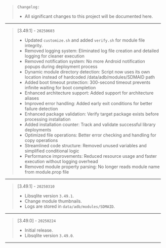 > `Changelog:`
> - All significant changes to this project will be documented here.
---

> [3.49.1] - `20250603`
>
> - Updated `customize.sh` and added `verify.sh` for module file integrity.
> - Removed logging system: Eliminated log file creation and detailed logging for cleaner execution
> - Removed notification system: No more Android notification popups during deployment process
> - Dynamic module directory detection: Script now uses its own location instead of hardcoded /data/adb/modules/SDMAID path
> - Added boot timeout protection: 300-second timeout prevents infinite waiting for boot completion
> - Enhanced architecture support: Added support for architecture aliases
> - Improved error handling: Added early exit conditions for better failure detection
> - Enhanced package validation: Verify target package exists before processing installation
> - Added installation counter: Track and validate successful library deployments
> - Optimized file operations: Better error checking and handling for copy operations
> - Streamlined code structure: Removed unused variables and simplified conditional logic
> - Performance improvements: Reduced resource usage and faster execution without logging overhead
> - Removed module property parsing: No longer reads module name from module.prop file
---

> [3.49.1] - `20250310`
>
> - Libsqlite version `3.49.1`.
> - Change module thumbnails.
> - Logs are stored in `data/adb/modules/SDMAID`.
---

> [3.49.0] - `20250224`
>
> - Initial release.
> - Libsqlite version `3.49.0`.
---